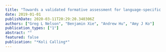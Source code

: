 ```yaml
---
title: "Towards a validated formative assessment for language-specific program tracing skills"
date: 2019-01-01
publishDate: 2020-03-11T20:29:20.340306Z
authors: ["Greg L Nelson", "Benjamin Xie", "Andrew Hu", "Amy J Ko"]
publication_types: ["1"]
abstract: ""
featured: false
publication: "*Koli Calling*"
---
```


